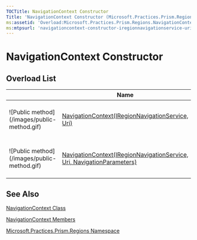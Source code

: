 ```yaml
---
TOCTitle: NavigationContext Constructor
Title: 'NavigationContext Constructor (Microsoft.Practices.Prism.Regions)'
ms:assetid: 'Overload:Microsoft.Practices.Prism.Regions.NavigationContext.\#ctor'
ms:mtpsurl: 'navigationcontext-constructor-iregionnavigationservice-uri-mspp-regions.md'
---
```



# NavigationContext Constructor

## Overload List

<table>

<thead>
<tr class="header">
<th> </th>
<th>Name</th>
<th>Description</th>
</tr>
</thead>
<tbody>
<tr class="odd">
<td>![Public method](/images/public-method.gif)</td>
<td><a href="/patterns-practices/reference/navigationcontext-class-mspp-regions">NavigationContext(IRegionNavigationService, Uri)</a></td>
<td><div class="summary">
Initializes a new instance of the <a href="/patterns-practices/reference/navigationcontext-class-mspp-regions">NavigationContext</a> class for a region name and a <a href="/patterns-practices/reference/navigationcontext-uri-property-mspp-regions">Uri</a>.
</div></td>
</tr>
<tr class="even">
<td>![Public method](/images/public-method.gif)</td>
<td><a href="/patterns-practices/reference/navigationcontext-class-mspp-regions">NavigationContext(IRegionNavigationService, Uri, NavigationParameters)</a></td>
<td><div class="summary">
Initializes a new instance of the <a href="/patterns-practices/reference/navigationcontext-class-mspp-regions">NavigationContext</a> class for a region name and a <a href="/patterns-practices/reference/navigationcontext-uri-property-mspp-regions">Uri</a>.
</div></td>
</tr>
</tbody>
</table>

## See Also

[NavigationContext Class](/patterns-practices/reference/navigationcontext-class-mspp-regions)

[NavigationContext Members](/patterns-practices/reference/navigationcontext-members-mspp-regions)

[Microsoft.Practices.Prism.Regions Namespace](/patterns-practices/reference/mspp-regions-namespace)
